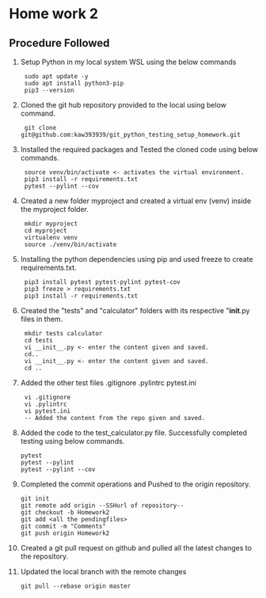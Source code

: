 # Home work 2

## Procedure Followed

1. Setup Python in my local system WSL using the below commands

		sudo apt update -y
		sudo apt install python3-pip
		pip3 --version

2. Cloned the git hub repository provided to the local using below command.

		git clone git@github.com:kaw393939/git_python_testing_setup_homework.git

3. Installed the required packages and Tested the cloned code using below commands.

		source venv/bin/activate <- activates the virtual environment.
		pip3 install -r requirements.txt
		pytest --pylint --cov

5. Created a new folder myproject and created a virtual env (venv) inside the myproject folder.

		mkdir myproject
		cd myproject
		virtualenv venv
		source ./venv/bin/activate

6. Installing the python dependencies using pip and used freeze to create requirements.txt.

  		pip3 install pytest pytest-pylint pytest-cov
		pip3 freeze > requirements.txt
		pip3 install -r requirements.txt
		
7. Created the "tests" and "calculator" folders with its respective "__init__.py files in them.

		mkdir tests calculator
		cd tests
		vi __init__.py <- enter the content given and saved.
		cd..
		vi __init__.py <- enter the content given and saved.
		cd ..
		
9. Added the other test files .gitignore .pylintrc pytest.ini 

  		vi .gitignore
		vi .pylintrc
		vi pytest.ini
		-- Added the content from the repo given and saved.
		
10. Added the code to the test_calculator.py file. Successfully completed testing using below commands.

		pytest
		pytest --pylint
		pytest --pylint --cov

11. Completed the commit operations and Pushed to the origin repository.

		git init
		git remote add origin --SSHurl of repository--
		git checkout -b Homework2
		git add <all the pendingfiles>
		git commit -m "Comments"
		git push origin Homework2

12. Created a git pull request on github and pulled all the latest changes to the repository.

13. Updated the local branch with the remote changes

  		git pull --rebase origin master
		


